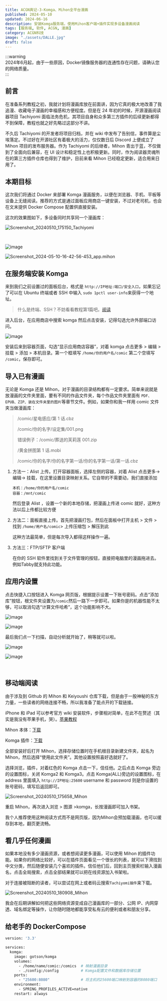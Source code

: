```yaml
---
title: ACGN爽记-3-Komga、Mihon全平台漫画
published: 2024-05-10
updated: 2024-06-16
description: 安装Komga服务端，使用Mihon客户端+插件实现多设备漫画阅读
tags: [服务端, 软件, ACGN, 漫画]
category: ACGN科技
image: "./assets/DALLE.jpg"
draft: false
---
```



:::warning  
2024年6月起，由于一些原因，Docker镜像服务器的连通性存在问题，请确认您的网络质量。  
:::

## 前言

在准备系列教程之初，我就计划将漫画库放在前面讲，因为它真的极大地改善了我追漫、收藏电子漫画的幸福感和方便程度。但是在 24 年初的时候，开源漫画阅读器项目 Tachiyomi 面临法务危机，其项目自身和众多第三方插件的后续更新都得不到保障，教程也就之好先略过这部分不讲。

不久后 Tachiyomi 的开发者将项目归档，并在 wiki 中发布了告别信，事件算是尘埃落定。不过好在开源社区有着极大的活力，仅仅数日后 Discord 上便成立了 Mihon 项目的发布服务器。作为 Tachiyomi 的后继者，Mihon 青出于蓝，不仅做到了全面向后兼容，在 UI 设计和稳定性上也积极更新。同时，作为阅读器灵魂所在的第三方插件仓库也得到了维护，目前来看 Mihon 已经稳定更新，适合用来日用了。

## 本期目标

这次我们将通过 Docker 来部署 Komga 漫画服务，以便在浏览器、手机、平板等设备上无缝阅读。推荐的方式是通过面板应用商店一键安装，不过对老司机，也会在文末提供 Docker Compose 配置供直接安装。

这次的效果图如下，多设备同时共享同一个漫画库：

​![Screenshot_20240510_175150_Tachiyomi](assets/Screenshot_20240510_175150_Tachiyomi-20240510175226-giuzap8.jpg "平板端")​

‍

​![image](assets/image-20240510164108-qnno5xu.png "网页端")​

​![Screenshot_2024-05-10-16-42-56-453_app.mihon](assets/Screenshot_2024-05-10-16-42-56-453_app.mihon-20240510164456-abc3zhb.jpg "手机端")​

## 在服务端安装 Komga

来到我们之前设置过的面板后台，格式是 `http://IP地址:端口/安全入口`​，如果忘记了可以在 Ubuntu 终端或者 SSH 中输入 `sudo 1pctl user-info` ​来获得一个地址。

> 什么是终端、SSH？不妨看看教程第1篇吧。[阅读](http://duke486.pub:5212/archives/59)

进入后台，在应用商店中搜索 komga 然后点击安装，记得勾选允许外部端口访问。

​![image](assets/image-20240510170016-wlc2sox.png)​

安装后来到容器页面，勾选“显示应用商店容器”，对着 komga 点击更多 > 编辑 > 挂载 > 添加 > 本机目录。第一个框填写 `/home/你的用户名/comic`​ 第二个空填写 `/comic`​，保存即可。

## 导入已有漫画

无论是 Komga 还是 Mihon，对于漫画的目录结构都有一定要求。简单来说就是放漫画的文件夹里面，要有不同的作品文件夹，每个作品文件夹里面有 `PDF、EPUB、ZIP、装在文件夹里的图片` ​等章节文件。例如，如果你和我一样用 comic 文件夹当做漫画库：

> /comic/星电感应/第 1 话.cbz
>
> /comic/你的名字/设定集/001.png
>
> 错误例子：/comic/葬送的芙莉莲 001.zip
>
> /黄金拼图第 1 话.mobi
>
> /comic/你的名字/你的名字第一话/你的名字第一话/第一话.cbz

1. 方法一：Alist 上传。打开容器面板，选择左侧的容器，对着 Alist 点击更多-> 编辑-> 挂载，在这里设置目录映射关系。它自带的不需要动，我们直接添加

   ​`本机：/home/你的用户名/comic`​  
   ​`容器：/mnt/comic`​

   然后登录 Alist ，设置一个新的本地存储，把漫画上传进 comic 就好，这种方法以后上传都比较方便
2. 方法二：面板直接上传。首先把漫画打包，然后在面板中打开主机 > 文件 > 找到 `/home/用户名/comic`​> 上传压缩包 > 解压到此

   这种方法最简单，但是每次导入都得这样操作一遍。
3. 方法三：FTP/SFTP 客户端

   在你的 SSH 软件里找到关于文件管理的按钮，直接把电脑里的漫画拖进去。例如Tabby就支持此功能。

## 应用内设置

点击快捷入口按钮进入 Komga 网页版，根据提示设置一下账号密码。点击“添加库”按钮，根文件夹设置为`/comic`​ 然后一路下一步即可。如果你是的机器性能不太够，可以取消勾选“计算文件哈希”，这个功能影响不大。

​![image](assets/image-20240510171428-399z019.png)​

​![image](assets/image-20240510171646-04blfse.png)​

最后我们点一下扫描，自动分析就开始了，稍等就可以啦。

​![image](assets/image-20240510174131-3gbxfke.png)​

​![image](assets/image-20240510191546-j2w34dq.png)​

‍

## 移动端阅读

由于涉及到 Github 的 Mihon 和 Keiyoushi 仓库下载，但是由于一股神秘的东方力量，一些读者的网络连接不畅，所以我准备了能点开的下载链接。

iPhone 和 iPad 可以参考官方 wiki 安装软件，步骤相对简单，在此不在赘述（其实是我没有苹果手机，哭）。[苹果教程](https://komga.org/docs/guides/panels)

Mihon 本体：[下载](http://duke486.pub:5244/d/data/mihon-v0.16.5.apk?sign=R4fqg1uUupVkZ-_D6mHJZv7v_RhGY0UBDOBtfx6Kppw=:0)

Komga 插件：[下载](http://duke486.pub:5244/d/data/tachiyomi-all.komga-v1.4.57.apk?sign=TSB8XiSUDALZHc37wEiLufrE2qrv3SgMPctZKP8t978=:0)

全部安装好后打开 Mihon，选择存储位置时在手机根目录新建文件夹，起名为 Mihon，然后选择“使用此文件夹”。其他设置按照喜好选就好了。​

选择浏览，插件，对着红色的 Komga 点击一下，信任他。之后点击 Komga 旁边的设置图标，关闭 Komga2 和 Komga3。点击 Komga(ALL)旁边的设置图标，在 address 里面填入 `http://IP地址:25600` ​username 和 password 则是你设置的账号密码，填写后返回即可。

​![Screenshot_20240510_175658_Mihon](assets/Screenshot_20240510_175658_Mihon-20240510175745-di9p0sn.jpg)​

重启 Mihon，再次进入浏览 > 图源 >komga，长按漫画即可加入书架。

我个人推荐使用这种阅读方式而不是网页版，因为Mihon会预加载漫画，也可以缓存到本地，翻页更流畅。

## 看几乎任何漫画

如果本地没有多少漫画资源，或者想阅读更多漫画，可以使用 Mihon 的插件功能。如果你的网络比较好，可以在插件页面看见一个很长的列表，就可以下滑找到中文分类，然后随便安装几个喜欢的插件。信任他们后，回到主页搜索栏输入漫画名，点击全局搜索，点击全部结果就可以把在线资源加入书架啦。

对于连接被阻断的读者，可以尝试在网上或者码云搜索`Tachiyomi插件`​来下载。

​![Screenshot_20240510_180908_Mihon](assets/Screenshot_20240510_180908_Mihon-20240510180926-jdslt9d.jpg)​

我会在后期讲解如何把这些网络资源变成自己漫画库的一部分、公网 IP、内网穿透、域名绑定等操作，让你随时随地都能享受私有云的便利或者和朋友分享。

## 给老手的 DockerCompose

```dockerfile
version: '3.3'

services:
  komga:
    image: gotson/komga
    volumes:
      - /home/name/comic:/comics  # 映射漫画目录
      - ./config:/config          # Komga配置文件和数据库存储位置
    ports:
      - "25600:8080"              # 将主机的25600端口映射到容器的8080端口
    environment:
      - SPRING_PROFILES_ACTIVE=native
    restart: always
```

‍
